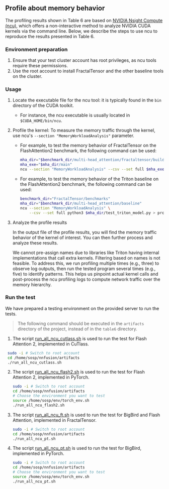 ## Profile about memory behavior

The profiling results shown in Table 6 are based on [NVIDIA Nsight Compute (ncu)](https://docs.nvidia.com/nsight-compute/NsightComputeCli/index.html), which offers a non-interactive method to analyze NVIDIA CUDA kernels via the command line. Below, we describe the steps to use ncu to reproduce the results presented in Table 6.

### Environment preparation

1. Ensure that your test cluster account has root privileges, as ncu tools require these permissions.
2. Use the root account to install FractalTensor and the other baseline tools on the cluster.

### Usage

1. Locate the executable file for the ncu tool: it is typically found in the `bin` directory of the CUDA toolkit.
   
   - For instance, the ncu executable is usually located in `$CUDA_HOME/bin/ncu`.

2. Profile the kernel: To measure the memory traffic through the kernel, use ncu's `--section "MemoryWorkloadAnalysis"` parameter.
   
   - For example, to test the memory behavior of FractalTensor on the FlashAttention2 benchmark, the following command can be used:
  
      ```bash
      mha_dir="$benchmark_dir/multi-head_attention/fractaltensor/build"
      mha_exe="$mha_dir/main"
      ncu --section "MemoryWorkloadAnalysis" --csv --set full $mha_exe > profile_ft.csv
      ```
      
   - For example, to test the memory behavior of the Triton baseline on the FlashAttention2 benchmark, the following command can be used:
   
      ```bash
      benchmark_dir="FractalTensor/benchmarks"
      mha_dir="$benchmark_dir/multi-head_attention/baseline"
      ncu --section "MemoryWorkloadAnalysis" \
          --csv --set full python3 $mha_dir/test_triton_model.py > profile_triton.csv
      ```

3. Analyze the profile results

   In the output file of the profile results, you will find the memory traffic behavior of the kernel of interest. You can then further process and analyze these results.
   
   We cannot pre-assign names due to libraries like Triton having internal implementations that call extra kernels. Filtering based on names is not feasible. To address this, we run profiling multiple times (e.g., three) to observe log outputs, then run the tested program several times (e.g., five) to identify patterns. This helps us pinpoint actual kernel calls and post-process the ncu profiling logs to compute network traffic over the memory hierarchy.

### Run the test

We have prepared a testing environment on the provided server to run the tests.

>The following command should be executed in the `artifacts` directory of the project, instead of in the `table6` directory.

1. The script [run_all_ncu_cutlass.sh](../run_all_ncu_cutlass.sh) is used to run the test for Flash Attention 2, implemented in CuTlass.

  ```bash
   sudo -i # Switch to root account
   cd /home/sosp/nnfusion/artifacts
   ./run_all_ncu_cutlass.sh
   ```

2. The script [run_all_ncu_flash2.sh](../run_all_ncu_pt.sh) is used to run the test for Flash Attention 2, implemented in PyTorch.

   ```bash
   sudo -i # Switch to root account
   cd /home/sosp/nnfusion/artifacts
   # Choose the environment you want to test
   source /home/sosp/env/torch_env.sh
   ./run_all_ncu_flash2.sh
   ```

3. The script [run_all_ncu_ft.sh](../run_all_ncu_ft.sh) is used to run the test for BigBird and Flash Attention, implemented in FractalTensor.

   ```bash
   sudo -i # Switch to root account
   cd /home/sosp/nnfusion/artifacts
   ./run_all_ncu_pt.sh
   ```

4. The script [run_all_ncu_pt.sh](../run_all_ncu_pt.sh) is used to run the test for BigBird, implemented in PyTorch.

   ```bash
   sudo -i # Switch to root account
   cd /home/sosp/nnfusion/artifacts
   # Choose the environment you want to test
   source /home/sosp/env/torch_env.sh
   ./run_all_ncu_pt.sh
   ```